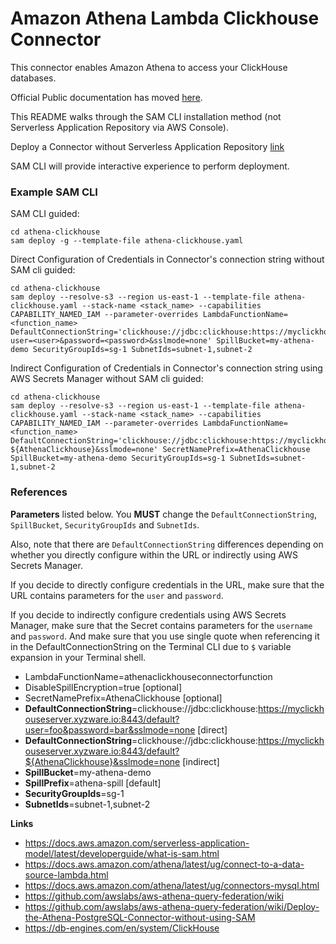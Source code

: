 # Amazon Athena Lambda Clickhouse Connector

This connector enables Amazon Athena to access your ClickHouse databases. 

Official Public documentation has moved [here](https://docs.aws.amazon.com/athena/latest/ug/connectors-athena.html).

This README walks through the SAM CLI installation method (not Serverless Application Repository via AWS Console).

Deploy a Connector without Serverless Application Repository [link](https://github.com/awslabs/aws-athena-query-federation/wiki/Deploy-a-Connector-without-Serverless-Application-Repository) 

SAM CLI will provide interactive experience to perform deployment.


### Example SAM CLI

SAM CLI guided:
```
cd athena-clickhouse
sam deploy -g --template-file athena-clickhouse.yaml
```

Direct Configuration of Credentials in Connector's connection string without SAM cli guided:
```
cd athena-clickhouse
sam deploy --resolve-s3 --region us-east-1 --template-file athena-clickhouse.yaml --stack-name <stack_name> --capabilities CAPABILITY_NAMED_IAM --parameter-overrides LambdaFunctionName=<function_name> DefaultConnectionString='clickhouse://jdbc:clickhouse:https://myclickhouseserver.xyzware.io:8443/default?user=<user>&password=<password>&sslmode=none' SpillBucket=my-athena-demo SecurityGroupIds=sg-1 SubnetIds=subnet-1,subnet-2
```

Indirect Configuration of Credentials in Connector's connection string using AWS Secrets Manager without SAM cli guided:
```
cd athena-clickhouse
sam deploy --resolve-s3 --region us-east-1 --template-file athena-clickhouse.yaml --stack-name <stack_name> --capabilities CAPABILITY_NAMED_IAM --parameter-overrides LambdaFunctionName=<function_name> DefaultConnectionString='clickhouse://jdbc:clickhouse:https://myclickhouseserver.xyzware.io:8443/default?${AthenaClickhouse}&sslmode=none' SecretNamePrefix=AthenaClickhouse SpillBucket=my-athena-demo SecurityGroupIds=sg-1 SubnetIds=subnet-1,subnet-2
```
### References

**Parameters** listed below.  You **MUST** change the `DefaultConnectionString`, `SpillBucket`, `SecurityGroupIds` and `SubnetIds`.  

Also, note that there are `DefaultConnectionString` differences depending on whether you directly configure within the URL or indirectly using AWS Secrets Manager.

If you decide to directly configure credentials in the URL, make sure that the URL contains parameters for the `user` and `password`.

If you decide to indirectly configure credentials using AWS Secrets Manager, make sure that the Secret contains parameters for the `username` and `password`.  And make sure that you use single quote when referencing it in the DefaultConnectionString on the Terminal CLI due to `$` variable expansion in your Terminal shell.

* LambdaFunctionName=athenaclickhouseconnectorfunction
* DisableSpillEncryption=true [optional]
* SecretNamePrefix=AthenaClickhouse [optional]
* **DefaultConnectionString**=clickhouse://jdbc:clickhouse:https://myclickhouseserver.xyzware.io:8443/default?user=foo&password=bar&sslmode=none [direct]
* **DefaultConnectionString**=clickhouse://jdbc:clickhouse:https://myclickhouseserver.xyzware.io:8443/default?${AthenaClickhouse}&sslmode=none [indirect]
* **SpillBucket**=my-athena-demo 
* **SpillPrefix**=athena-spill [default]
* **SecurityGroupIds**=sg-1
* **SubnetIds**=subnet-1,subnet-2

**Links**
* https://docs.aws.amazon.com/serverless-application-model/latest/developerguide/what-is-sam.html
* https://docs.aws.amazon.com/athena/latest/ug/connect-to-a-data-source-lambda.html
* https://docs.aws.amazon.com/athena/latest/ug/connectors-mysql.html  
* https://github.com/awslabs/aws-athena-query-federation/wiki
* https://github.com/awslabs/aws-athena-query-federation/wiki/Deploy-the-Athena-PostgreSQL-Connector-without-using-SAM 
* https://db-engines.com/en/system/ClickHouse


